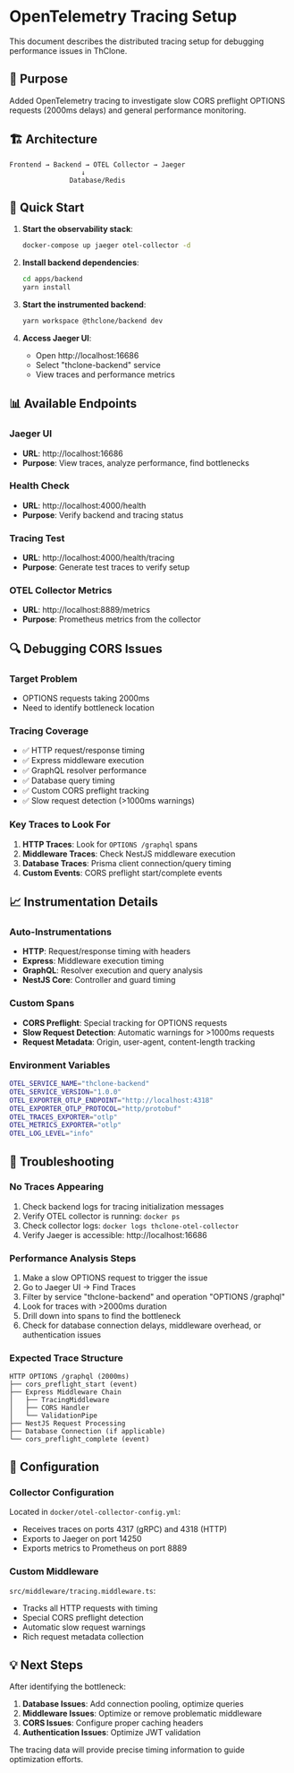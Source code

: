 # OpenTelemetry Tracing Setup

This document describes the distributed tracing setup for debugging performance issues in ThClone.

## 🎯 Purpose

Added OpenTelemetry tracing to investigate slow CORS preflight OPTIONS requests (2000ms delays) and general performance monitoring.

## 🏗️ Architecture

```
Frontend → Backend → OTEL Collector → Jaeger
                  ↓
               Database/Redis
```

## 🚀 Quick Start

1. **Start the observability stack**:
   ```bash
   docker-compose up jaeger otel-collector -d
   ```

2. **Install backend dependencies**:
   ```bash
   cd apps/backend
   yarn install
   ```

3. **Start the instrumented backend**:
   ```bash
   yarn workspace @thclone/backend dev
   ```

4. **Access Jaeger UI**:
   - Open http://localhost:16686
   - Select "thclone-backend" service
   - View traces and performance metrics

## 📊 Available Endpoints

### Jaeger UI
- **URL**: http://localhost:16686
- **Purpose**: View traces, analyze performance, find bottlenecks

### Health Check
- **URL**: http://localhost:4000/health
- **Purpose**: Verify backend and tracing status

### Tracing Test
- **URL**: http://localhost:4000/health/tracing
- **Purpose**: Generate test traces to verify setup

### OTEL Collector Metrics
- **URL**: http://localhost:8889/metrics
- **Purpose**: Prometheus metrics from the collector

## 🔍 Debugging CORS Issues

### Target Problem
- OPTIONS requests taking 2000ms
- Need to identify bottleneck location

### Tracing Coverage
- ✅ HTTP request/response timing
- ✅ Express middleware execution
- ✅ GraphQL resolver performance
- ✅ Database query timing
- ✅ Custom CORS preflight tracking
- ✅ Slow request detection (>1000ms warnings)

### Key Traces to Look For
1. **HTTP Traces**: Look for `OPTIONS /graphql` spans
2. **Middleware Traces**: Check NestJS middleware execution
3. **Database Traces**: Prisma client connection/query timing
4. **Custom Events**: CORS preflight start/complete events

## 📈 Instrumentation Details

### Auto-Instrumentations
- **HTTP**: Request/response timing with headers
- **Express**: Middleware execution timing
- **GraphQL**: Resolver execution and query analysis
- **NestJS Core**: Controller and guard timing

### Custom Spans
- **CORS Preflight**: Special tracking for OPTIONS requests
- **Slow Request Detection**: Automatic warnings for >1000ms requests
- **Request Metadata**: Origin, user-agent, content-length tracking

### Environment Variables
```bash
OTEL_SERVICE_NAME="thclone-backend"
OTEL_SERVICE_VERSION="1.0.0"
OTEL_EXPORTER_OTLP_ENDPOINT="http://localhost:4318"
OTEL_EXPORTER_OTLP_PROTOCOL="http/protobuf"
OTEL_TRACES_EXPORTER="otlp"
OTEL_METRICS_EXPORTER="otlp"
OTEL_LOG_LEVEL="info"
```

## 🐛 Troubleshooting

### No Traces Appearing
1. Check backend logs for tracing initialization messages
2. Verify OTEL collector is running: `docker ps`
3. Check collector logs: `docker logs thclone-otel-collector`
4. Verify Jaeger is accessible: http://localhost:16686

### Performance Analysis Steps
1. Make a slow OPTIONS request to trigger the issue
2. Go to Jaeger UI → Find Traces
3. Filter by service "thclone-backend" and operation "OPTIONS /graphql"
4. Look for traces with >2000ms duration
5. Drill down into spans to find the bottleneck
6. Check for database connection delays, middleware overhead, or authentication issues

### Expected Trace Structure
```
HTTP OPTIONS /graphql (2000ms)
├── cors_preflight_start (event)
├── Express Middleware Chain
│   ├── TracingMiddleware
│   ├── CORS Handler
│   └── ValidationPipe
├── NestJS Request Processing
├── Database Connection (if applicable)
└── cors_preflight_complete (event)
```

## 🔧 Configuration

### Collector Configuration
Located in `docker/otel-collector-config.yml`:
- Receives traces on ports 4317 (gRPC) and 4318 (HTTP)
- Exports to Jaeger on port 14250
- Exports metrics to Prometheus on port 8889

### Custom Middleware
`src/middleware/tracing.middleware.ts`:
- Tracks all HTTP requests with timing
- Special CORS preflight detection
- Automatic slow request warnings
- Rich request metadata collection

## 💡 Next Steps

After identifying the bottleneck:
1. **Database Issues**: Add connection pooling, optimize queries
2. **Middleware Issues**: Optimize or remove problematic middleware
3. **CORS Issues**: Configure proper caching headers
4. **Authentication Issues**: Optimize JWT validation

The tracing data will provide precise timing information to guide optimization efforts.